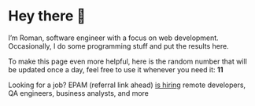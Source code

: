 # Hey there 👋

I’m Roman, software engineer with a focus on web development. Occasionally, I do
some programming stuff and put the results here.

To make this page even more helpful, here is the random number that will be
updated once a day, feel free to use it whenever you need it: **11**

Looking for a job? EPAM (referral link ahead) [is hiring](https://epa.ms/RomanGusev) remote developers,
QA engineers, business analysts, and more
